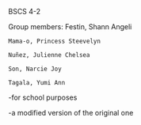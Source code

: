﻿BSCS 4-2

Group members:
	Festin, Shann Angeli

	Mama-o, Princess Steevelyn

	Nuñez, Julienne Chelsea

	Son, Narcie Joy

	Tagala, Yumi Ann



-for school purposes

-a modified version of the original one